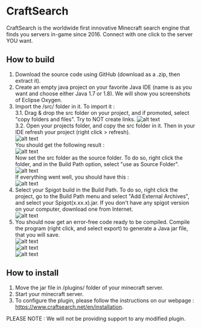 # CraftSearch
CraftSearch is the worldwide first innovative Minecraft search engine that finds you servers in-game since 2016. Connect with one click to the server YOU want.

## How to build
1. Download the source code using GitHub (download as a .zip, then extract it).
2. Create an empty java project on your favorite Java IDE (name is as you want and choose either Java 1.7 or 1.8). We will show you screenshots of Eclipse Oxygen.
3. Import the /src/ folder in it. To import it :  
3.1. Drag & drop the src folder on your project, and if promoted, select "copy folders and files". Try to NOT create links.
  ![alt text](https://www.craftsearch.net/img/install-source/copy-promt.png)  
3.2. Open your projects folder, and copy the src folder in it. Then in your IDE refresh your project (right click > refresh).  
  ![alt text](https://www.craftsearch.net/img/install-source/refresh.png)  
You should get the following result :  
![alt text](https://www.craftsearch.net/img/install-source/resultone.png)  
Now set the src folder as the source folder. To do so, right click the folder, and in the Build Path option, select "use as Source Folder".  
![alt text](https://www.craftsearch.net/img/install-source/set-source.png)  
If everything went well, you should have this :  
![alt text](https://www.craftsearch.net/img/install-source/result2.png)  
4. Select your Spigot build in the Build Path. To do so, right click the project, go to the Build Path menu and select "Add External Archives", and select your Spigot(x.xx.x).jar. If you don't have any spigot version on your computer, download one from Internet.  
![alt text](https://www.craftsearch.net/img/install-source/addarchive.png)  
5. You should now get an error-free code ready to be compiled. Compile the program (right click, and select export) to generate a Java jar file, that you will save.  
![alt text](https://www.craftsearch.net/img/install-source/export.png)  
![alt text](https://www.craftsearch.net/img/install-source/selectjava.png)  
![alt text](https://www.craftsearch.net/img/install-source/finish.png)  

## How to install
1. Move the jar file in /plugins/ folder of your minecraft server.
2. Start your minecraft server.
3. To configure the plugin, please follow the instructions on our webpage : https://www.craftsearch.net/en/installation.

PLEASE NOTE : We will not be providing support to any modified plugin.
